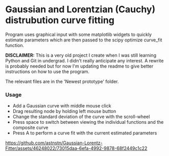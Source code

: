 # Gaussian and Lorentzian (Cauchy) distrubution curve fitting

Program uses graphical input with some matplotlib widgets to quickly estimate parameters which are then passed to the scipy optimize curve_fit function.

**DISCLAIMER:** This is a very old project I create when I was still learning Python and Git in undergrad. I didn't really anticipate any interest. A rewrite is probably needed but for now I'm updating the readme to give better instructions on how to use the program.

The relevant files are in the 'Newest prototype' folder.

### Usage

- Add a Gaussian curve with middle mouse click
- Drag resulting node by holding left mouse button
- Change the standard deviation of the curve with the scroll-wheel
- Press space to switch between viewing the individual functions and the composite curve
- Press A to perform a curve fit with the current estimated parameters

https://github.com/astnstn/Gaussian-Lorentz-Fitter/assets/46248022/73015daa-6efa-4992-9878-68f2449c1c22

